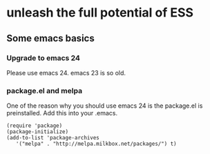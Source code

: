 # unleash the full potential of ESS

## Some emacs basics

### Upgrade to emacs 24

Please use emacs 24. emacs 23 is so old.

### package.el and melpa

One of the reason why you should use emacs 24 is the package.el is preinstalled. Add this into your .emacs.

```elisp
(require 'package)
(package-initialize)
(add-to-list 'package-archives
   '("melpa" . "http://melpa.milkbox.net/packages/") t)
```


